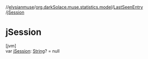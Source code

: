 //[elysianmuse](../../../index.md)/[org.darkSolace.muse.statistics.model](../index.md)/[LastSeenEntry](index.md)
/[jSession](j-session.md)

# jSession

[jvm]\
var [jSession](j-session.md): [String](https://kotlinlang.org/api/latest/jvm/stdlib/kotlin/-string/index.html)? = null
